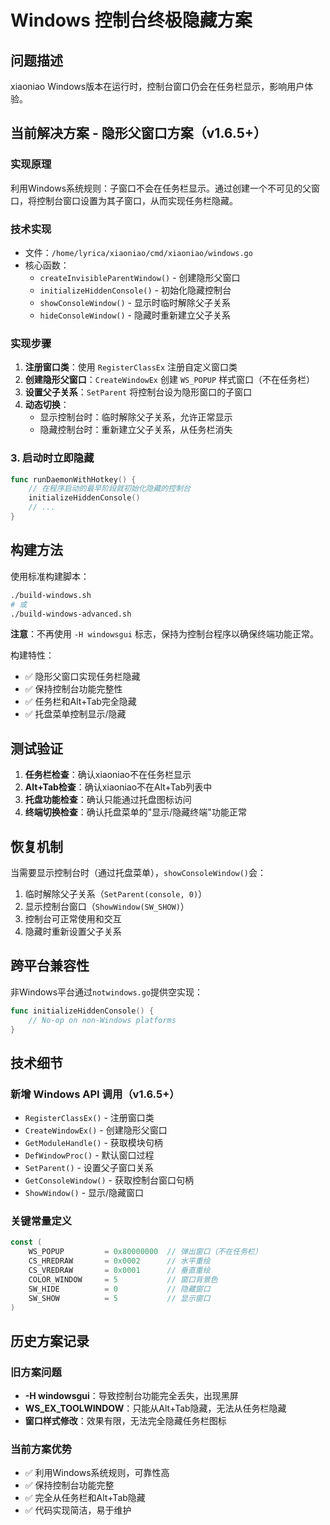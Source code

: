 # Windows 控制台终极隐藏方案

## 问题描述
xiaoniao Windows版本在运行时，控制台窗口仍会在任务栏显示，影响用户体验。

## 当前解决方案 - 隐形父窗口方案（v1.6.5+）

### 实现原理
利用Windows系统规则：子窗口不会在任务栏显示。通过创建一个不可见的父窗口，将控制台窗口设置为其子窗口，从而实现任务栏隐藏。

### 技术实现
- 文件：`/home/lyrica/xiaoniao/cmd/xiaoniao/windows.go`
- 核心函数：
  - `createInvisibleParentWindow()` - 创建隐形父窗口
  - `initializeHiddenConsole()` - 初始化隐藏控制台
  - `showConsoleWindow()` - 显示时临时解除父子关系
  - `hideConsoleWindow()` - 隐藏时重新建立父子关系

### 实现步骤
1. **注册窗口类**：使用 `RegisterClassEx` 注册自定义窗口类
2. **创建隐形父窗口**：`CreateWindowEx` 创建 `WS_POPUP` 样式窗口（不在任务栏）
3. **设置父子关系**：`SetParent` 将控制台设为隐形窗口的子窗口
4. **动态切换**：
   - 显示控制台时：临时解除父子关系，允许正常显示
   - 隐藏控制台时：重新建立父子关系，从任务栏消失

### 3. 启动时立即隐藏
```go
func runDaemonWithHotkey() {
    // 在程序启动的最早阶段就初始化隐藏的控制台
    initializeHiddenConsole()
    // ...
}
```

## 构建方法

使用标准构建脚本：
```bash
./build-windows.sh
# 或
./build-windows-advanced.sh
```

**注意**：不再使用 `-H windowsgui` 标志，保持为控制台程序以确保终端功能正常。

构建特性：
- ✅ 隐形父窗口实现任务栏隐藏
- ✅ 保持控制台功能完整性
- ✅ 任务栏和Alt+Tab完全隐藏
- ✅ 托盘菜单控制显示/隐藏

## 测试验证

1. **任务栏检查**：确认xiaoniao不在任务栏显示
2. **Alt+Tab检查**：确认xiaoniao不在Alt+Tab列表中
3. **托盘功能检查**：确认只能通过托盘图标访问
4. **终端切换检查**：确认托盘菜单的"显示/隐藏终端"功能正常

## 恢复机制

当需要显示控制台时（通过托盘菜单），`showConsoleWindow()`会：
1. 临时解除父子关系（`SetParent(console, 0)`）
2. 显示控制台窗口（`ShowWindow(SW_SHOW)`）
3. 控制台可正常使用和交互
4. 隐藏时重新设置父子关系

## 跨平台兼容性

非Windows平台通过`notwindows.go`提供空实现：
```go
func initializeHiddenConsole() {
    // No-op on non-Windows platforms
}
```

## 技术细节

### 新增 Windows API 调用（v1.6.5+）
- `RegisterClassEx()` - 注册窗口类
- `CreateWindowEx()` - 创建隐形父窗口
- `GetModuleHandle()` - 获取模块句柄
- `DefWindowProc()` - 默认窗口过程
- `SetParent()` - 设置父子窗口关系
- `GetConsoleWindow()` - 获取控制台窗口句柄
- `ShowWindow()` - 显示/隐藏窗口

### 关键常量定义
```go
const (
    WS_POPUP         = 0x80000000  // 弹出窗口（不在任务栏）
    CS_HREDRAW       = 0x0002      // 水平重绘
    CS_VREDRAW       = 0x0001      // 垂直重绘
    COLOR_WINDOW     = 5           // 窗口背景色
    SW_HIDE          = 0           // 隐藏窗口
    SW_SHOW          = 5           // 显示窗口
)
```

## 历史方案记录

### 旧方案问题
- **-H windowsgui**：导致控制台功能完全丢失，出现黑屏
- **WS_EX_TOOLWINDOW**：只能从Alt+Tab隐藏，无法从任务栏隐藏
- **窗口样式修改**：效果有限，无法完全隐藏任务栏图标

### 当前方案优势
- ✅ 利用Windows系统规则，可靠性高
- ✅ 保持控制台功能完整
- ✅ 完全从任务栏和Alt+Tab隐藏
- ✅ 代码实现简洁，易于维护